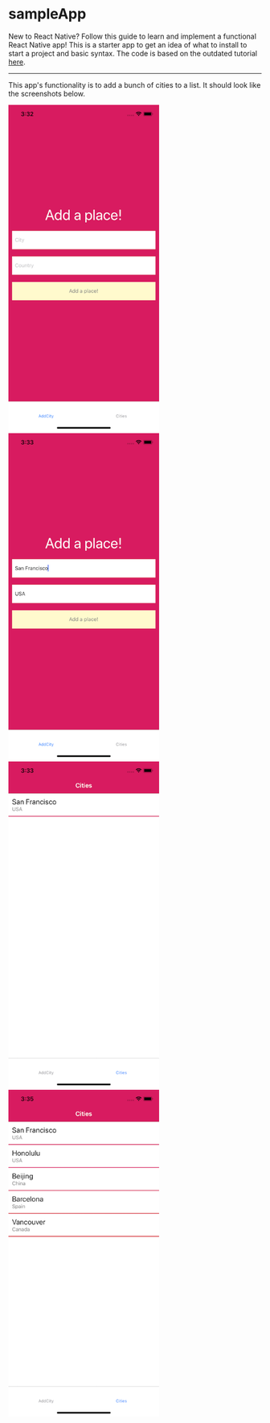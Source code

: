 # sampleApp
New to React Native? Follow this guide to learn and implement a functional React Native app! This is a starter app to get an idea of what to install to start a project and basic syntax. The code is based on the outdated tutorial [here](https://www.youtube.com/watch?v=frvXANSaSec).

---
This app's functionality is to add a bunch of cities to a list. It should look like the screenshots below.

<img src="/images/screen1.png" width="300" height="650"><img src="/images/screen2.png" width="300" height="650"><img src="/images/screen3.png" width="300" height="650"><img src="/images/screen4.png" width="300" height="650">









